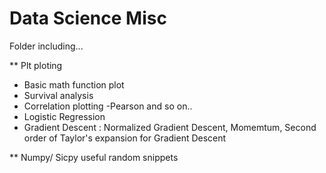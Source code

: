 # Data Science Misc
Folder including...

** Plt ploting <br />
- Basic math function plot <br />
- Survival analysis <br />
- Correlation plotting -Pearson and so on.. <br />
- Logistic Regression <br />
- Gradient Descent : Normalized Gradient Descent, Momemtum, Second order of Taylor's expansion for Gradient Descent<br />

** Numpy/ Sicpy useful random snippets<br />

